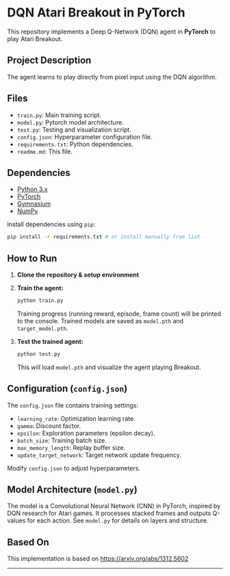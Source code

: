 # DQN Atari Breakout in PyTorch

This repository implements a Deep Q-Network (DQN) agent in **PyTorch** to play Atari Breakout.

## Project Description

The agent learns to play directly from pixel input using the DQN algorithm.

## Files

  * `train.py`:  Main training script.
  * `model.py`:  Pytorch model architecture.
  * `test.py`:  Testing and visualization script.
  * `config.json`:  Hyperparameter configuration file.
  * `requirements.txt`: Python dependencies.
  * `readme.md`: This file.

## Dependencies

  * [Python 3.x](https://www.google.com/url?sa=E&source=gmail&q=https://www.python.org/)
  * [PyTorch](https://www.google.com/url?sa=E&source=gmail&q=https://pytorch.org/)
  * [Gymnasium](https://www.google.com/url?sa=E&source=gmail&q=https://gymnasium.farama.org/)
  * [NumPy](https://www.google.com/url?sa=E&source=gmail&q=https://numpy.org/)

Install dependencies using `pip`:

```bash
pip install -r requirements.txt # or install manually from list
```

## How to Run

1.  **Clone the repository & setup environment**

2.  **Train the agent:**

    ```bash
    python train.py
    ```

    Training progress (running reward, episode, frame count) will be printed to the console. Trained models are saved as `model.pth` and `target_model.pth`.

3.  **Test the trained agent:**

    ```bash
    python test.py
    ```

    This will load `model.pth` and visualize the agent playing Breakout.

## Configuration (`config.json`)

The `config.json` file contains training settings:

  * `learning_rate`: Optimization learning rate.
  * `gamma`: Discount factor.
  * `epsilon`: Exploration parameters (epsilon decay).
  * `batch_size`: Training batch size.
  * `max_memory_length`: Replay buffer size.
  * `update_target_network`: Target network update frequency.

Modify `config.json` to adjust hyperparameters.

## Model Architecture (`model.py`)

The model is a Convolutional Neural Network (CNN) in PyTorch, inspired by DQN research for Atari games. It processes stacked frames and outputs Q-values for each action.  See `model.py` for details on layers and structure.

## Based On

This implementation is based on https://arxiv.org/abs/1312.5602

-----